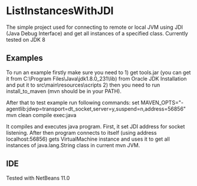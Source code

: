 # ListInstancesWithJDI

The simple project used for connecting to remote or local JVM using JDI (Java Debug Interface) 
and get all instances of a specified class. Currently tested on JDK 8

## Examples

To run an example firstly make sure you need to 
    1) get tools.jar (you can get it from C:\Program Files\Java\jdk1.8.0_231\lib) 
        from Oracle JDK Installation and put it to src\main\resources\scripts
    2) then you need to run install_to_maven (mvn should be in your PATH).

After that to test example run following commands:
set MAVEN_OPTS="-agentlib:jdwp=transport=dt_socket,server=y,suspend=n,address=56856"
mvn clean compile exec:java 

It compiles and executes java program. First, it set JDI address for socket listening.
After then program connects to itself (using address localhost:56856) gets VirtualMachine instance and uses it to get all instances of  java.lang.String class in current mvn JVM.

## IDE
Tested with NetBeans 11.0